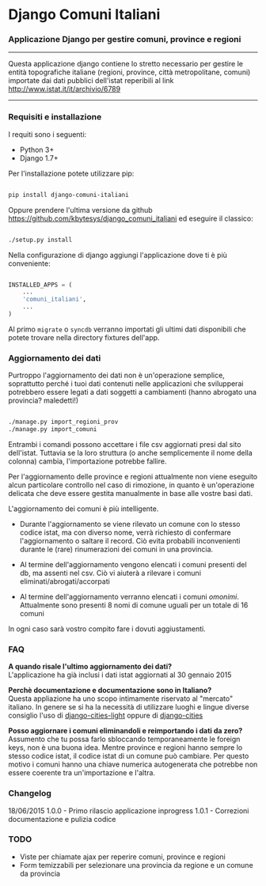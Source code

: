 # Django Comuni Italiani
### Applicazione Django per gestire comuni, province e regioni

----

Questa applicazione django contiene lo stretto necessario per gestire le entità topografiche italiane (regioni, province, città metropolitane, comuni) importate dai dati pubblici dell'istat reperibili al link <a href="http://www.istat.it/it/archivio/6789" target="_blank">http://www.istat.it/it/archivio/6789</a>

----

### Requisiti e installazione

I requiti sono i seguenti:

 - Python 3+
 - Django 1.7+

Per l'installazione potete utilizzare pip:

```bash

pip install django-comuni-italiani

```

Oppure prendere l'ultima versione da github <a href="https://github.com/kbytesys/django_comuni_italiani" target="_blank">https://github.com/kbytesys/django_comuni_italiani</a>
ed eseguire il classico:

```bash

./setup.py install

```

Nella configurazione di django aggiungi l'applicazione dove ti è più conveniente:

```python

INSTALLED_APPS = (
    ...
    'comuni_italiani',
    ...
)

```

Al primo ```migrate``` o ```syncdb``` verranno importati gli ultimi dati disponibili che potete trovare nella directory fixtures dell'app.

### Aggiornamento dei dati
Purtroppo l'aggiornamento dei dati non è un'operazione semplice, soprattutto perché i tuoi dati contenuti nelle
applicazioni che svilupperai potrebbero essere legati a dati soggetti a cambiamenti (hanno abrogato una provincia? maledetti!)

```bash

./manage.py import_regioni_prov
./manage.py import_comuni

```

Entrambi i comandi possono accettare i file csv aggiornati presi dal sito dell'istat. Tuttavia se la loro struttura (o
anche semplicemente il nome della colonna) cambia, l'importazione potrebbe fallire.

Per l'aggiornamento delle province e regioni attualmente non viene eseguito alcun particolare controllo nel caso di rimozione,
in quanto è un'operazione delicata che deve essere gestita manualmente in base alle vostre basi dati.

L'aggiornamento dei comuni è più intelligente.

 - Durante l'aggiornamento se viene rilevato un comune con lo stesso codice istat, ma con diverso nome, verrà richiesto
 di confermare l'aggiornamento o saltare il record. Ciò evita probabili inconvenienti durante le (rare)
 rinumerazioni dei comuni in una provincia.

 - Al termine dell'aggiornamento vengono elencati i comuni presenti del db, ma assenti nel csv. Ciò vi aiuterà a rilevare
 i comuni eliminati/abrogati/accorpati

 - Al termine dell'aggiornamento verranno elencati i comuni *omonimi*. Attualmente sono presenti 8 nomi di comune uguali
 per un totale di 16 comuni

In ogni caso sarà vostro compito fare i dovuti aggiustamenti.

### FAQ
**A quando risale l'ultimo aggiornamento dei dati?**<br>
L'applicazione ha già inclusi i dati istat aggiornati al 30 gennaio 2015

**Perchè documentazione e documentazione sono in Italiano?**<br>
Questa appliazione ha uno scopo intimamente riservato al "mercato" italiano. In genere se si ha la necessità
di utilizzare luoghi e lingue diverse consiglio l'uso di <a href="https://github.com/yourlabs/django-cities-light" target="_blank">django-cities-light</a> oppure di <a href="https://github.com/coderholic/django-cities" target="_blank">django-cities</a>

**Posso aggiornare i comuni eliminandoli e reimportando i dati da zero?**<br>
Assumento che tu possa farlo sbloccando temporaneamente le foreign keys, non è una buona idea. Mentre province e regioni hanno sempre lo stesso codice istat,
il codice istat di un comune può cambiare. Per questo motivo i comuni hanno una chiave numerica autogenerata che potrebbe non essere coerente tra un'importazione
e l'altra.

### Changelog

18/06/2015 1.0.0 - Primo rilascio applicazione
inprogress 1.0.1 - Correzioni documentazione e pulizia codice

### TODO
 - Viste per chiamate ajax per reperire comuni, province e regioni
 - Form temizzabili per selezionare una provincia da regione e un comune da provincia
